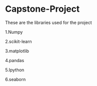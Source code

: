 # Capstone-Project


These are the libraries used for the project

1.Numpy

2.scikit-learn

3.matplotlib

4.pandas

5.Ipython

6.seaborn
